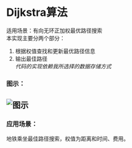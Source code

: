 # Dijkstra算法
适用场景：有向无环正加权最优路径搜索  
本实现主要分两个部分：
1. 根据权值查找和更新最优路径信息
2. 输出最佳路径  
*代码的实现依赖我所选择的数据存储方式*  

### 图示：  
![图示](图示.jpg "算法图示")
---
### 应用场景：
地铁乘坐最佳路径搜索，权值为距离和时间、费用。


